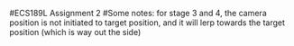 #ECS189L Assignment 2
#Some notes: for stage 3 and 4, the camera position is not initiated to target position, and it will lerp towards the target position (which is way out the side)
